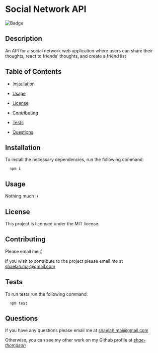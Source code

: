 # Social Network API
  
  ![Badge](https://img.shields.io/badge/License-MIT-blue.svg)
  
  ## Description

  An API for a social network web application where users can share their thoughts, react to friends’ thoughts, and create a friend list

  ## Table of Contents

  * [Installation](#installation)

  * [Usage](#usage)
  
  * [License](#license)
  
  * [Contributing](#contributing)
  
  * [Tests](#tests)
  
  * [Questions](#questions)
  
  ## Installation

  To install the necessary dependencies, run the following command:
  
      npm i

  ## Usage
  
  Nothing much :)

  ## License
  
  This project is licensed under the MIT license.

  ## Contributing

  Please email me :)    

  If you wish to contribute to the project please email me at shaelah.mai@gmail.com

  ## Tests
  To run tests run the following command:

      npm test

  ## Questions
  
  If you have any questions please email me at <shaelah.mai@gmail.com>

  Otherwise, you can see my other work on my Github profile at *[shae-thompson](https://github.com/shae-thompson)*

